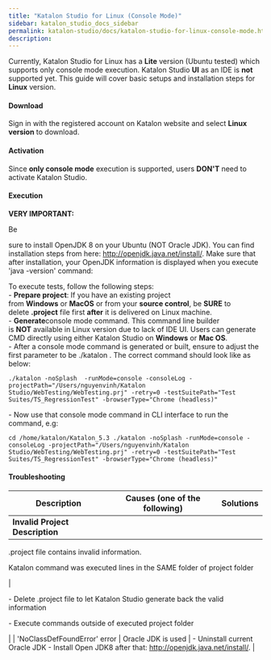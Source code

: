 ```yaml
---
title: "Katalon Studio for Linux (Console Mode)" 
sidebar: katalon_studio_docs_sidebar
permalink: katalon-studio/docs/katalon-studio-for-linux-console-mode.html 
description: 
---
```

Currently, Katalon Studio for Linux has a **Lite** version (Ubuntu tested) which supports only console mode execution. Katalon Studio **UI** as an IDE is **not** supported yet. This guide will cover basic setups and installation steps for **Linux** version.

#### Download

Sign in with the registered account on Katalon website and select **Linux version** to download.

#### Activation

Since **only console mode** execution is supported, users **DON'T** need to activate Katalon Studio.   

#### Execution

**VERY IMPORTANT:**

Be

sure to install OpenJDK 8 on your Ubuntu (NOT Oracle JDK). You can find installation steps from here: http://openjdk.java.net/install/. Make sure that after installation, your OpenJDK information is displayed when you execute 'java -version' command:  
  
To execute tests, follow the following steps:  
- **Prepare project**: If you have an existing project from **Windows** or **MacOS** or from your **source control**, be **SURE** to delete **.project** file first **after** it is delivered on Linux machine.  
- **Generate**console mode command. This command line builder is **NOT** available in Linux version due to lack of IDE UI. Users can generate CMD directly using either Katalon Studio on **Windows** or **Mac OS**.  
\- After a console mode command is generated or built, ensure to adjust the first parameter to be ./katalon . The correct command should look like as below:

```
./katalon -noSplash  -runMode=console -consoleLog -projectPath="/Users/nguyenvinh/Katalon Studio/WebTesting/WebTesting.prj" -retry=0 -testSuitePath="Test Suites/TS_RegressionTest" -browserType="Chrome (headless)"
```

  
\- Now use that console mode command in CLI interface to run the command, e.g:

```
cd /home/katalon/Katalon_5.3 ./katalon -noSplash -runMode=console -consoleLog -projectPath="/Users/nguyenvinh/Katalon Studio/WebTesting/WebTesting.prj" -retry=0 -testSuitePath="Test Suites/TS_RegressionTest" -browserType="Chrome (headless)"
```

#### Troubleshooting

| Description | Causes (one of the following) | Solutions |
| --- | --- | --- |
| **Invalid Project Description** | 
.project file contains invalid information.  
  
Katalon command was executed lines in the SAME folder of project folder 

 | 

- Delete .project file to let Katalon Studio generate back the valid information  
  
- Execute commands outside of executed project folder  
  


 |
| 'NoClassDefFoundError' error | Oracle JDK is used | - Uninstall current Oracle JDK - Install Open JDK8 after that: http://openjdk.java.net/install/. |